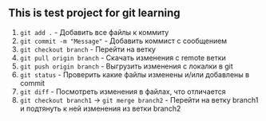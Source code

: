 ## This is test project for git learning

1. `git add .` - Добавить все файлы к коммиту
2. `git commit -m "Message"` - Добавить коммист с сообщением
3. `git checkout branch` - Перейти на ветку
4. `git pull origin branch` - Скачать изменения с remote ветки
5. `git push origin branch` - Выгрузить изменения с локалки в git
6. `git status` - Проверить какие файлы изменены и/или добавлены в commit
7. `git diff` - Посмотреть изменения в файлах, что отличается
8. `git checkout branch1` -> `git merge branch2` - Перейти на ветку branch1 и подтянуть к ней изменения из ветки branch2